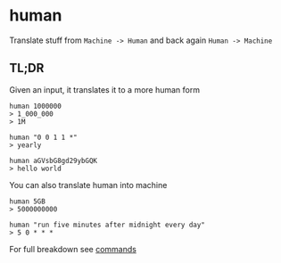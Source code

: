 human
======

Translate stuff from `Machine -> Human` and back again `Human -> Machine`

## TL;DR

Given an input, it translates it to a more human form

```
human 1000000
> 1_000_000
> 1M

human "0 0 1 1 *"
> yearly 

human aGVsbG8gd29ybGQK
> hello world
```

You can also translate human into machine

```
human 5GB
> 5000000000

human "run five minutes after midnight every day"
> 5 0 * * *
```

For full breakdown see [commands](cmds/README.md)

